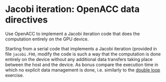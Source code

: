 # Jacobi iteration: OpenACC data directives

Use OpenACC to implement a Jacobi iteration code that does the computation
entirely on the GPU device.

Starting from a serial code that implements a Jacobi iteration (provided in
file `jacobi.F90`, modify the code is such a way that the computation is
done entirely on the device without any additional data transfers taking place
between the host and the device.
As bonus compare the execution time in which no explicit data management is done, i.e. similarly to the [double loop](../doubleloop/solution/ftn/doubleloop.F90) exercise.
